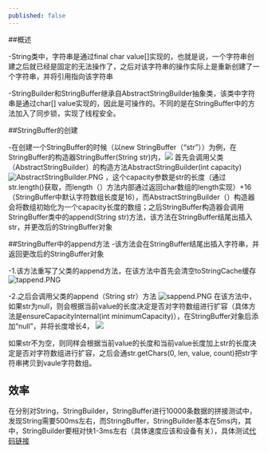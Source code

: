 ```yaml
---
published: false
---
```

##概述

-String类中，字符串是通过final char value[]实现的，也就是说，一个字符串创建之后就已经是固定的无法操作了，之后对该字符串的操作实际上是重新创建了一个字符串，并将引用指向该字符串

-StringBuilder和StringBuffer继承自AbstractStringBuilder抽象类，该类中字符串是通过char[] value实现的，因此是可操作的。不同的是在StringBuffer中的方法加入了同步锁，实现了线程安全。

##StringBuffer的创建

-在创建一个StringBuffer的时候（以new StringBuffer（“str”））为例，在StringBuffer的构造器StringBuffer(String str)内，![]({{site.baseurl}}/_posts/str.PNG)
首先会调用父类（AbstractStringBuilder）的构造方法AbstractStringBuilder(int capacity)![AbstractStringBuilder.PNG]({{site.baseurl}}/_posts/AbstractStringBuilder.PNG)
，这个capacity参数是str的长度（通过str.length()获取，而length（）方法内部通过返回char数组的length实现）+16（StringBuffer中默认字符数组长度是16），而AbstractStringBuilder（）构造器会将数组初始化为一个capacity长度的数组；之后StringBuffer构造器会调用StringBuffer类中的append(String str)方法，该方法在StringBuffer结尾出插入str，并更改后的StringBuffer对象

##StringBuffer中的append方法
-该方法会在StringBuffer结尾出插入字符串，并返回更改后的StringBuffer对象

-1.该方法重写了父类的append方法，在该方法中首先会清空toStringCache缓存
![tappend.PNG]({{site.baseurl}}/_posts/tappend.PNG)

-2.之后会调用父类的append（String str）方法
![sappend.PNG]({{site.baseurl}}/_posts/sappend.PNG)
在该方法中，如果str为null，则会根据当前value的长度决定是否对字符数组进行扩容（具体方法是ensureCapacityInternal(int minimumCapacity)），在StringBuffer对象后添加“null”，并将长度增长4，
![]({{site.baseurl}}/_posts/strnull.PNG)

如果str不为空，则同样会根据当前value的长度和当前value长度加上str的长度决定是否对字符数组进行扩容，之后会通str.getChars(0, len, value, count)把str字符串拷贝到vaule字符数组。

## 效率
在分别对String，StringBuilder，StringBuffer进行10000条数据的拼接测试中，发现String需要500ms左右，而StringBuffer，StringBuilder基本在5ms内，其中，StringBuilder要相对快1-3ms左右（具体速度应该和设备有关），具体测试[代码链接](https://github.com/LutoTargaryen/StringAbout.git)

